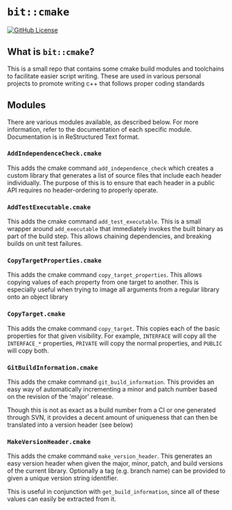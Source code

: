 # `bit::cmake`

[![GitHub License](https://img.shields.io/badge/license-MIT-blue.svg)](https://raw.githubusercontent.com/bitwizeshift/bit-stl/master/LICENSE.md)

## What is `bit::cmake`?

This is a small repo that contains some cmake build modules and toolchains to facilitate easier script writing.
These are used in various personal projects to promote writing c++ that follows proper coding standards

## Modules

There are various modules available, as described below. For more information, refer to the documentation
of each specific module. Documentation is in ReStructured Text format.

### `AddIndependenceCheck.cmake`

This adds the cmake command `add_independence_check` which creates a custom library that generates a list of
source files that include each header individually.
The purpose of this is to ensure that each header in a public API requires no header-ordering to properly operate.

### `AddTestExecutable.cmake`

This adds the cmake command `add_test_executable`. This is a small wrapper around `add_executable` that immediately
invokes the built binary as part of the build step. This allows chaining dependencies, and breaking builds on unit
test failures.

### `CopyTargetProperties.cmake`

This adds the cmake command `copy_target_properties`. This allows copying values of each property from one target
to another. This is especially useful when trying to image all arguments from a regular library onto an object
library

### `CopyTarget.cmake`

This adds the cmake command `copy_target`. This copies each of the basic properties for that given visibility.
For example, `INTERFACE` will copy all the `INTERFACE_*` properties, `PRIVATE` will copy the normal properties,
and `PUBLIC` will copy both.

### `GitBuildInformation.cmake`

This adds the cmake command `git_build_information`. This provides an easy way of automatically incrementing
a minor and patch number based on the revision of the 'major' release.

Though this is not as exact as a build number from a CI or one generated through SVN, it provides a decent
amount of uniqueness that can then be translated into a version header (see below)

### `MakeVersionHeader.cmake`

This adds the cmake command `make_version_header`. This generates an easy version header when given the
major, minor, patch, and build versions of the current library. Optionally a tag (e.g. branch name) can
be provided to given a unique version string identifier.

This is useful in conjunction with `get_build_information`, since all of these values can easily be
extracted from it.
